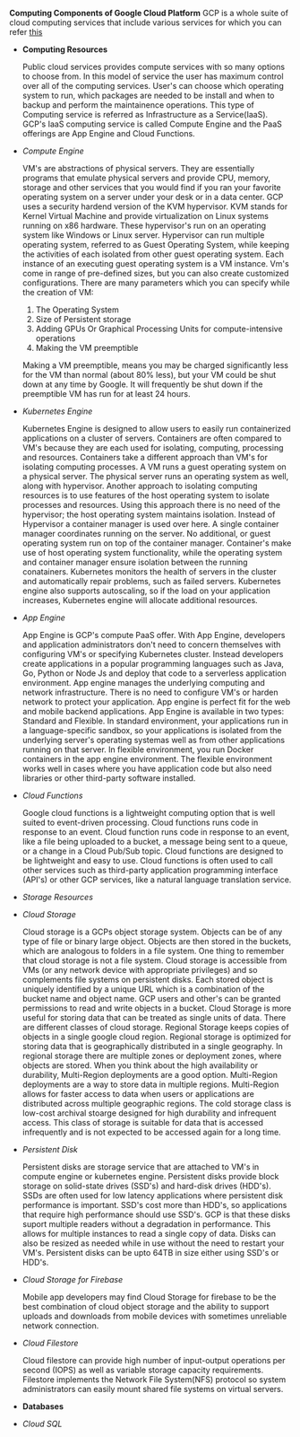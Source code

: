 **Computing Components of Google Cloud Platform**
GCP is a whole suite of cloud computing services that include various services for which you can refer [this](https://github.com/cloud-devops-enthusiast/Google-Cloud-Platform_Associate-cloud-engineer_Certification-Exam-Preparation/blob/d1e4cd417315f3256f779ebe76382a7f986d6905/1.%20Overview%20of%20Google%20Cloud%20Platform/Overview.md)

* **Computing Resources**

    Public cloud services provides compute services with so many options to choose from. In this model of service the user has maximum control over all of the computing services. User's can choose which operating system to run, which packages are needed to be install and when to backup and perform the maintainence operations. This type of Computing service is referred as Infrastructure as a Service(IaaS). GCP's IaaS computing service is called Compute Engine and the PaaS offerings are App Engine and Cloud Functions.

* *Compute Engine*

    VM's are abstractions of physical servers. They are essentially programs that emulate physical servers and provide CPU, memory, storage and other services that you would find if you ran your favorite operating system on a server under your desk or in a data center. GCP uses a security hardend version of the KVM hypervisor. KVM stands for Kernel Virtual Machine and provide virtualization on Linux systems running on x86 hardware. These hypervisor's run on an operating system like Windows or Linux server. Hypervisor can run multiple operating system, referred to as Guest Operating System, while keeping the activities of each isolated from other guest operating system. Each instance of an executing guest operating system is a VM instance.
    Vm's come in range of pre-defined sizes, but you can also create customized configurations. There are many parameters which you can specify while the creation of VM:
    1. The Operating System
    2. Size of Persistent storage
    3. Adding GPUs Or Graphical Processing Units for compute-intensive operations
    4. Making the VM preemptible

    Making a VM preemptible, means you may be charged significantly less for the VM than normal (about 80% less), but your VM could be shut down at any time by Google. It will frequently be shut down if the preemptible VM has run for at least 24 hours. 

* *Kubernetes Engine*

    Kubernetes Engine is designed to allow users to easily run containerized applications on a cluster of servers. Containers are often compared to VM's because they are each used for isolating, computing, processing and resources. Containers take a different approach than VM's for isolating computing processes. A VM runs a guest operating system on a physical server. The physical server runs an operating system as well, along with hypervisor. Another approach to isolating computing resources is to use features of the host operating system to isolate processes and resources. Using this approach there is no need of the hypervisor; the host operating system maintains isolation. Instead of Hypervisor a container manager is used over here. A single container manager coordinates running on the server. No additional, or guest operating system run on top of the container manager. Container's make use of host operating system functionality, while the operating system and container manager ensure isolation between the running conatainers.
    Kubernetes monitors the health of servers in the cluster and automatically repair problems, such as failed servers. Kubernetes engine also supports autoscaling, so if the load on your application increases, Kubernetes engine will allocate additional resources.

* *App Engine*

    App Engine is GCP's compute PaaS offer. With App Engine, developers and application administrators don't need to concern themselves with configuring VM's or specifying Kubernetes cluster. Instead developers create applications in a popular programming languages such as Java, Go, Python or Node Js and deploy that code to a serverless application environment. App engine manages the underlying computing and network infrastructure. There is no need to configure VM's or harden network to protect your application. App engine is perfect fit for the web and mobile backend applications. App Engine is available in two types: Standard and Flexible.
    In standard environment, your applications run in a language-specific sandbox, so your applications is isolated from the underlying server's operating systemas well as from other applications running on that server.
    In flexible environment, you run Docker containers in the app engine environment. The flexible environment works well in cases where you have application code but also need libraries or other third-party software installed.

* *Cloud Functions*
    
    Google cloud functions is a lightweight computing option that is well suited to event-driven processing. Cloud functions runs code in response to an event. Cloud function runs code in response to an event, like a file being uploaded to a bucket, a message being sent to a queue, or a change in a Cloud Pub/Sub topic. Cloud functions are designed to be lightweight and easy to use. Cloud functions is often used to call other services such as third-party application programming interface (API's) or other GCP services, like a natural language translation service.

* *Storage Resources*
    
* *Cloud Storage*
    
    Cloud storage is a GCPs object storage system. Objects can be of any type of file or binary large object. Objects are then stored in the buckets, which are analogous to folders in a file system. One thing to remember that cloud storage is not a file system. Cloud storage is accessible from VMs (or any network device with appropriate privileges) and so complements file systems on persistent disks. Each stored object is uniquely identified by a unique URL which is a combination of the bucket name and object name. GCP users and other's can be granted permissions to read and write objects in a bucket. Cloud Storage is more useful for storing data that can be treated as single units of data. There are different classes of cloud storage.
    Regional Storage keeps copies of objects in a single google cloud region. Regional storage is optimized for storing data that is geographically distributed in a single geography. In regional storage there are multiple zones or deployment zones, where objects are stored.
    When you think about the high availability or durability, Multi-Region deployments are a good option. Multi-Region deployments are a way to store data in multiple regions. Multi-Region allows for faster access to data when users or applications are distributed across multiple geographic regions. 
    The cold storage class is low-cost archival stoarge designed for high durability and infrequent access. This class of storage is suitable for data that is accessed infrequently and is not expected to be accessed again for a long time.

* *Persistent Disk*
    
    Persistent disks are storage service that are attached to VM's in compute engine or kubernetes engine. Persistent disks provide block storage on solid-state drives (SSD's) and hard-disk drives (HDD's). SSDs are often used for low latency applications where persistent disk performance is important. SSD's cost more than HDD's, so applications that require high performance should use SSD's. GCP is that these disks suport multiple readers without a degradation in performance. This allows for multiple instances to read a single copy of data. Disks can also be resized as needed while in use without the need to restart your VM's. Persistent disks can be upto 64TB in size either using SSD's or HDD's.

* *Cloud Storage for Firebase*

    Mobile app developers may find Cloud Storage for firebase to be the best combination of cloud object storage and the ability to support uploads and downloads from mobile devices with sometimes unreliable network connection.

* *Cloud Filestore*

    Cloud filestore can provide high number of input-output operations per second (IOPS) as well as variable storage capacity requirements. Filestore implements the Network File System(NFS) protocol so system administrators can easily mount shared file systems on virtual servers.

* **Databases**
  
* *Cloud SQL*